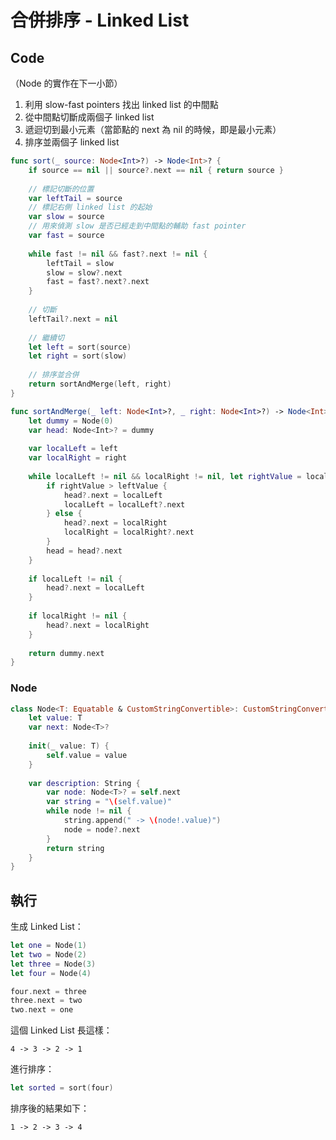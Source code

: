 # 合併排序 - Linked List

## Code

（Node 的實作在下一小節）

1. 利用 slow-fast pointers 找出 linked list 的中間點
2. 從中間點切斷成兩個子 linked list
3. 遞迴切到最小元素（當節點的 next 為 nil 的時候，即是最小元素）
4. 排序並兩個子 linked list

``` swift
func sort(_ source: Node<Int>?) -> Node<Int>? {
    if source == nil || source?.next == nil { return source }
    
    // 標記切斷的位置
    var leftTail = source
    // 標記右側 linked list 的起始
    var slow = source
    // 用來偵測 slow 是否已經走到中間點的輔助 fast pointer
    var fast = source
    
    while fast != nil && fast?.next != nil {
        leftTail = slow
        slow = slow?.next
        fast = fast?.next?.next
    }
    
    // 切斷
    leftTail?.next = nil
    
    // 繼續切
    let left = sort(source)
    let right = sort(slow)
    
    // 排序並合併
    return sortAndMerge(left, right)
}

func sortAndMerge(_ left: Node<Int>?, _ right: Node<Int>?) -> Node<Int>? {
    let dummy = Node(0)
    var head: Node<Int>? = dummy
    
    var localLeft = left
    var localRight = right
    
    while localLeft != nil && localRight != nil, let rightValue = localRight?.value, let leftValue = localLeft?.value {
        if rightValue > leftValue {
            head?.next = localLeft
            localLeft = localLeft?.next
        } else {
            head?.next = localRight
            localRight = localRight?.next
        }
        head = head?.next
    }
    
    if localLeft != nil {
        head?.next = localLeft
    }
    
    if localRight != nil {
        head?.next = localRight
    }
    
    return dummy.next
}
```

### Node

``` swift
class Node<T: Equatable & CustomStringConvertible>: CustomStringConvertible {
    let value: T
    var next: Node<T>?
    
    init(_ value: T) {
        self.value = value
    }
    
    var description: String {
        var node: Node<T>? = self.next
        var string = "\(self.value)"
        while node != nil {
            string.append(" -> \(node!.value)")
            node = node?.next
        }
        return string
    }
}
```

## 執行

生成 Linked List：

``` swift
let one = Node(1)
let two = Node(2)
let three = Node(3)
let four = Node(4)

four.next = three
three.next = two
two.next = one
```

這個 Linked List 長這樣：

``` text
4 -> 3 -> 2 -> 1
```

進行排序：

``` swift
let sorted = sort(four)
```

排序後的結果如下：

``` text
1 -> 2 -> 3 -> 4
```
